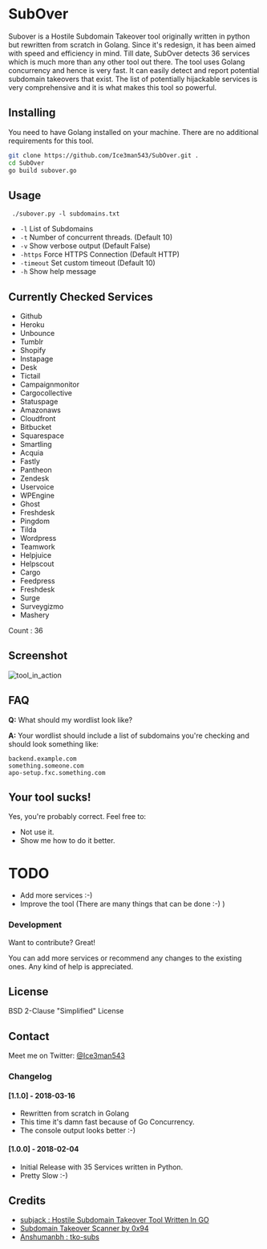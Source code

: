 # SubOver

Subover is a Hostile Subdomain Takeover tool originally written in python but rewritten from scratch in Golang. Since it's redesign, it has been aimed with speed and efficiency in mind. Till date, SubOver detects 36 services which is much more than any other tool out there. The tool uses Golang concurrency and hence is very fast. It can easily detect and report potential subdomain takeovers that exist. The list of potentially hijackable services is very comprehensive and it is what makes this tool so powerful.

## Installing

You need to have Golang installed on your machine. There are no additional requirements for this tool.

```sh
git clone https://github.com/Ice3man543/SubOver.git .
cd SubOver
go build subover.go
```

## Usage

` ./subover.py -l subdomains.txt`
- `-l` List of Subdomains 
- `-t` Number of concurrent threads. (Default 10)
- `-v` Show verbose output (Default False)
- `-https` Force HTTPS Connection (Default HTTP)
- `-timeout` Set custom timeout (Default 10)
- `-h` Show help message

## Currently Checked Services

- Github
- Heroku
- Unbounce
- Tumblr
- Shopify
- Instapage
- Desk
- Tictail
- Campaignmonitor
- Cargocollective
- Statuspage
- Amazonaws
- Cloudfront
- Bitbucket
- Squarespace
- Smartling
- Acquia
- Fastly
- Pantheon
- Zendesk
- Uservoice
- WPEngine
- Ghost
- Freshdesk
- Pingdom
- Tilda
- Wordpress
- Teamwork
- Helpjuice
- Helpscout
- Cargo
- Feedpress
- Freshdesk
- Surge
- Surveygizmo
- Mashery


Count : 36
  
## Screenshot
![tool_in_action](https://raw.githubusercontent.com/Ice3man543/SubOver/master/subover.png)

## FAQ
**Q:** What should my wordlist look like?

**A:** Your wordlist should include a list of subdomains you're checking and should look something like:
```
backend.example.com
something.someone.com
apo-setup.fxc.something.com
```

## Your tool sucks!

Yes, you're probably correct. Feel free to:

- Not use it.
- Show me how to do it better.

# TODO

- Add more services :-)
- Improve the tool (There are many things that can be done :-) )

### Development

Want to contribute? Great! 

You can add more services or recommend any changes to the existing ones. Any kind of help is appreciated.

License
----

BSD 2-Clause "Simplified" License


## Contact

Meet me on Twitter: [@Ice3man543](https://twitter.com/ice3man543)

### Changelog

#### [1.1.0] - 2018-03-16

- Rewritten from scratch in Golang 
- This time it's damn fast because of Go Concurrency.
- The console output looks better :-)

#### [1.0.0] - 2018-02-04

- Initial Release with 35 Services written in Python.
- Pretty Slow :-)

## Credits

- [subjack : Hostile Subdomain Takeover Tool Written In GO](https://github.com/haccer/subjack)
- [Subdomain Takeover Scanner by 0x94](https://github.com/antichown/subdomain-takeover)
- [Anshumanbh : tko-subs](https://github.com/anshumanbh/tko-subs)

